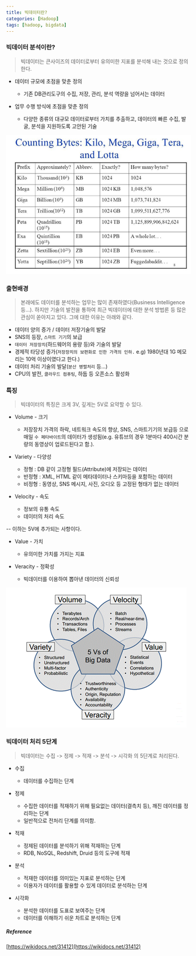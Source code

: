 ```yaml
---
title: 빅데이터란?
categories: [Hadoop]
tags: [hadoop, bigdata]
---
```


### 빅데이터 분석이란?  
> 빅데이터는 큰사이즈의 데이터로부터 유의미한 지표를 분석해 내는 것으로 정의한다.  

* 데이터 규모에 초점을 맞춘 정의
    * 기존 DB관리도구의 수집, 저장, 관리, 분석 역량을 넘어서는 데이터  
  
* 업무 수행 방식에 초점을 맞춘 정의
    * 다양한 종류의 대규모 데이터로부터 가치를 추출하고, 데이터의 빠른 수집, 발굴, 분석을 지원하도록 고안된 기술  

![데이터 용량](/assets/img/post/dataCapacity.png)  

### 출현배경
> 본래에도 데이터를 분석하는 업무는 많이 존재하였다(Business Intelligence 등...). 하지만 기술의 발전을 통하여 최근 빅데이터에 대한 분석 방법론 등 많은 관심이 쏟아지고 있다. 그에 대한 이유는 아래와 같다.  
  
* 데이터 양의 증가 / 데이터 저장기술의 발달
* SNS의 등장, `스마트 기기`의 보급
* `데이터 저장장치`(하드웨어의 용량 등)와 기술의 발달
* 경제적 타당성 증가(`저장장치의 보편화로 인한 가격의 인하.` e.g) 1980년대 1G 메모리는 10억 이상이였다고 한다.)
* 데이터 처리 기술의 발달(`분산 병렬처리` 등...)
* CPU의 발전, `클라우드 컴퓨팅`, 하둡 등 오픈소스 활성화

### 특징  
> 빅데이터의 특징은 크게 3V, 깊게는 5V로 요약할 수 있다.  
  
* Volume - 크기
    * 저장장치 가격의 하락, 네트워크 속도의 향상, SNS, 스마트기기의 보급등 으로 매일 `수 페타바이트`의 데이터가 생성됨(e.g. 유튜브의 경우 1분마다 400시간 분량의 동영상이 업로드된다고 함.).
  
* Variety - 다양성
    * 정형 : DB 같이 고정형 필드(Attribute)에 저장되는 데이터
    * 반정형 : XML, HTML 같이 메타데이터나 스키마등을 포함하는 데이터
    * 비정형 : 동영상, SNS 메시지, 사진, 오디오 등 고정된 형태가 없는 데이터
  
* Velocity - 속도  
    * 정보의 유통 속도
    * 데이터의 처리 속도

-- 
이하는 5V에 추가되는 사항이다.
  
* Value - 가치
    * 유의미한 가치를 가지는 지표
  
* Veracity - 정확성
    * 빅데이터를 이용하여 뽑아낸 데이터의 신뢰성

![빅데이터의 5V](/assets/img/post/5VofBigdata.png)  

### 빅데이터 처리 5단계
> 빅데이터는 수집 -> 정제 -> 적재 -> 분석 -> 시각화 의 5단계로 처리된다.
  
* 수집
    * 데이터를 수집하는 단계
  
* 정제
    * 수집한 데이터를 적재하기 위해 필요없는 데이터(결측치 등), 깨진 데이터를 정리하는 단계
    * 일반적으로 전처리 단계를 의미함.
  
* 적재
    * 정제된 데이터를 분석하기 위해 적재하는 단계
    * RDB, NoSQL, Redshift, Druid 등의 도구에 적재
  
* 분석
    * 적재한 데이터를 의미있는 지표로 분석하는 단계
    * 이용자가 데이터를 활용할 수 있게 데이터로 분석하는 단계
  
* 시각화
    * 분석한 데이터를 도표로 보여주는 단계
    * 데이터를 이해하기 쉬운 차트로 분석하는 단계


##### Reference  
[https://wikidocs.net/31412](https://wikidocs.net/31412)